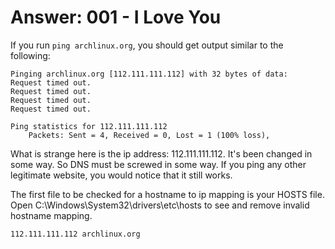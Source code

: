 # Answer: 001 - I Love You

If you run `ping archlinux.org`, you should get output similar to the
following:

    Pinging archlinux.org [112.111.111.112] with 32 bytes of data:
    Request timed out.
    Request timed out.
    Request timed out.
    Request timed out.

    Ping statistics for 112.111.111.112
        Packets: Sent = 4, Received = 0, Lost = 1 (100% loss),

What is strange here is the ip address: 112.111.111.112. It's been
changed in some way. So DNS must be screwed in some way. If you ping any
other legitimate website, you would notice that it still works.

The first file to be checked for a hostname to ip mapping is your HOSTS
file. Open C:\Windows\System32\drivers\etc\hosts to see and remove
invalid hostname mapping.

    112.111.111.112 archlinux.org
